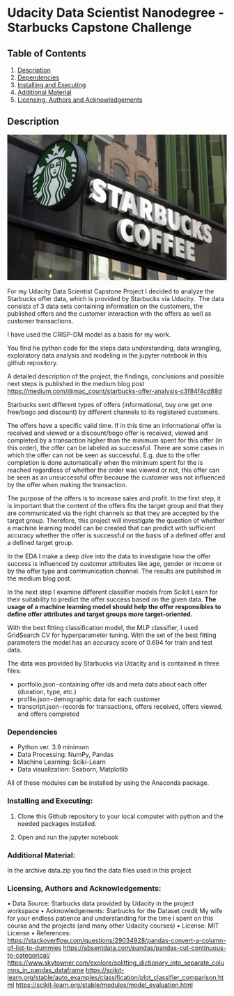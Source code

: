 # Udacity Data Scientist Nanodegree - Starbucks Capstone Challenge

## Table of Contents
1. [Description](#description)
2. [Dependencies](#dependencies)
3. [Installing and Executing](#execution)
4. [Additional Material](#additional)
5. [Licensing, Authors and Acknowledgements](#license)

<a name="descripton"></a>
## Description


![Alt-Text](./starbucks.png)



For my Udacity Data Scientist Capstone Project I decided to analyze the Starbucks offer data, which is provided by Starbucks via Udacity. 
The data consists of 3 data sets containing information on the customers, the published offers and the customer interaction with the offers as well as customer transactions.

I have used the CRISP-DM model as a basis for my work. 

You find he python code for the steps data understanding, data wrangling, exploratory data analysis and modeling in the jupyter notebook in this github repository.

A detailed description of the project, the findings, conclusions and possible next steps is published in the medium blog post https://medium.com/@mac_count/starbucks-offer-analysis-c3f84f4cd88d

Starbucks sent different types of offers (informational, buy one get one free/bogo and discount) by different channels to its registered customers.

The offers have a specific valid time. If in this time an informational offer is received and viewed or a discount/bogo offer is received, viewed and completed by a transaction higher than the minimum spent for this offer (in this order), the offer can be labeled as successful.
There are some cases in which the offer can not be seen as successful. E.g. due to the offer completion is done automatically when the minimum spent for the is reached regardless of whether the order was viewed or not, this offer can be seen as an unsuccessful offer because the customer was not influenced by the offer when making the transaction.

The purpose of the offers is to increase sales and profit. In the first step, it is important that the content of the offers fits the target group and that they are communicated via the right channels so that they are accepted by the target group. Therefore, this project will investigate the question of whether a machine learning model can be created that can predict with sufficient accuracy whether the offer is successful on the basis of a defined offer and a defined target group.

In the EDA I make a deep dive into the data to investigate how the offer success is influenced by customer attributes like age, gender or income or by the offer type and communication channel.
The results are published in the medium blog post.

In the next step I examine different classifier models from Scikit Learn for their suitability to predict the offer success based on the given data.
**The usage of a machine learning model should help the offer responsibles to define offer attributes and target groups more target-oriented.**

With the best fitting classification model, the MLP classifier, I used GridSearch CV for hyperparameter tuning. With the set of the best fitting parameters the model has an accuracy score of 0.694 for train and test data.

The data was provided by Starbucks via Udacity and is contained in three files:

- portfolio.json - containing offer ids and meta data about each offer (duration, type, etc.)
- profile.json - demographic data for each customer
- transcript.json - records for transactions, offers received, offers viewed, and offers completed


<a name="dependencies"></a>
### Dependencies

* Python ver. 3.9 minimum
* Data Processing: NumPy, Pandas
* Machine Learning: Sciki-Learn
* Data visualization: Seaborn, Matplotlib

All of these modules can be installed by using the Anaconda package.

<a name="execution"></a>
### Installing and Executing:

1. Clone this Github repository to your local computer with python and the needed packages installed.

2. Open and run the jupyter notebook

<a name="additional"></a>
### Additional Material:

In the archive data.zip you find the data files used in this project

<a name="license"></a>
### Licensing, Authors and Acknowledgements:

• Data Source: Starbucks data provided by Udacity in the project workspace
• Acknowledgements:
Starbucks for the Dataset credit
My wife for your endless patience and understanding for the time I spent on this course and the projects (and many other Udacity courses)
• License: MIT License
• References:
https://stackoverflow.com/questions/29034928/pandas-convert-a-column-of-list-to-dummies
https://absentdata.com/pandas/pandas-cut-continuous-to-categorical/
https://www.skytowner.com/explore/splitting_dictionary_into_separate_columns_in_pandas_dataframe
https://scikit-learn.org/stable/auto_examples/classification/plot_classifier_comparison.html
https://scikit-learn.org/stable/modules/model_evaluation.html

